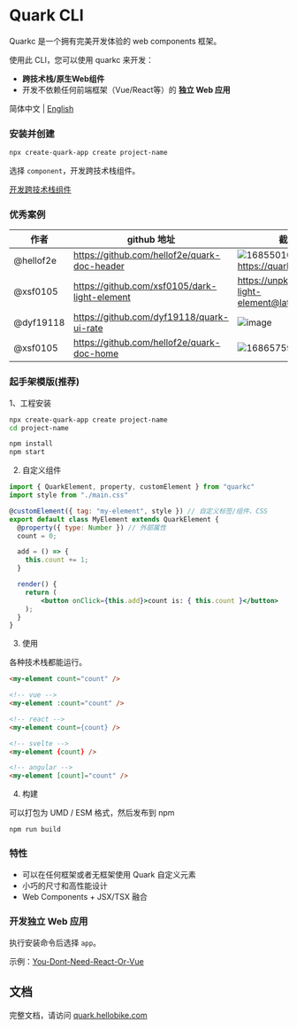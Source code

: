 # Quark CLI

Quarkc 是一个拥有完美开发体验的 web components 框架。

使用此 CLI，您可以使用 quarkc 来开发：
- **跨技术栈/原生Web组件**
- 开发不依赖任何前端框架（Vue/React等）的 **独立 Web 应用**

简体中文 | [English](./README.en-US.md)

### 安装并创建

```bash
npx create-quark-app create project-name
```

选择 `component`，开发跨技术栈组件。

[开发跨技术栈组件](https://github.com/hellof2e/quark-cli/blob/main/template/application/component/README.md)

### 优秀案例

|  作者   | github 地址  | 截图 / 链接
|  ----  | ----  | ----- |
| @hellof2e  | https://github.com/hellof2e/quark-doc-header | ![1685501041275](https://github.com/hellof2e/quark/assets/14307551/24dd5626-e6a9-452c-9c95-c2cdb8891573) https://quark.hellobike.com/#/ |
| @xsf0105  | https://github.com/xsf0105/dark-light-element |  https://unpkg.com/dark-light-element@latest/demo.html |
| @dyf19118  | https://github.com/dyf19118/quark-ui-rate |  ![image](https://github.com/hellof2e/quark-cli/assets/14307551/e11e6c49-4c18-4bca-adc3-01a7198ab2e2) |
| @xsf0105  | https://github.com/hellof2e/quark-doc-home |  ![1686575964690](https://github.com/hellof2e/quark/assets/14307551/9618427c-916b-4dfd-b28b-0e8e0f6ce744)  |


### 起手架模版(推荐)

1、工程安装
```bash
npx create-quark-app create project-name
cd project-name

npm install
npm start
```

2. 自定义组件
```jsx
import { QuarkElement, property, customElement } from "quarkc"
import style from "./main.css"

@customElement({ tag: "my-element", style }) // 自定义标签/组件、CSS
export default class MyElement extends QuarkElement {
  @property({ type: Number }) // 外部属性
  count = 0;

  add = () => {
    this.count += 1;
  }

  render() {
    return (
        <button onClick={this.add}>count is: { this.count }</button>
    );
  }
}
```

3. 使用

各种技术栈都能运行。
```html
<my-element count="count" />

<!-- vue -->
<my-element :count="count" />

<!-- react -->
<my-element count={count} />

<!-- svelte -->
<my-element {count} />

<!-- angular -->
<my-element [count]="count" />
```

4. 构建


可以打包为 UMD / ESM 格式，然后发布到 npm
```
npm run build
```

### 特性

* 可以在任何框架或者无框架使用 Quark 自定义元素
* 小巧的尺寸和高性能设计
* Web Components + JSX/TSX 融合


### 开发独立 Web 应用

执行安装命令后选择 `app`。

示例：[You-Dont-Need-React-Or-Vue](https://github.com/hellof2e/You-Dont-Need-React-Or-Vue)

## 文档

完整文档，请访问 [quark.hellobike.com](https://quark.hellobike.com)

